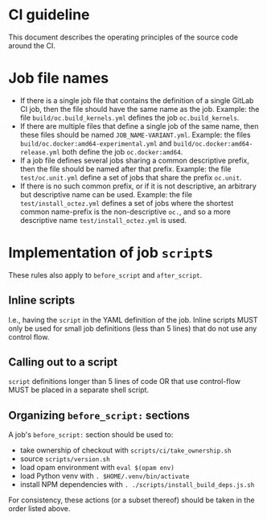 # CI guideline

This document describes the operating principles of the source code
around the CI.

# Job file names

 - If there is a single job file that contains the definition of a single GitLab CI
   job, then the file should have the same name as the job.  Example:
   the file `build/oc.build_kernels.yml` defines the job `oc.build_kernels`.
 - If there are multiple files that define a single job of the same
   name, then these files should be named `JOB_NAME-VARIANT.yml`.
   Example: the files `build/oc.docker:amd64-experimental.yml` and
   `build/oc.docker:amd64-release.yml` both define the job
   `oc.docker:amd64`.
 - If a job file defines several jobs sharing a common descriptive
   prefix, then the file should be named after that prefix. Example:
   the file `test/oc.unit.yml` define a set of jobs that share the
   prefix `oc.unit`.
 - If there is no such common prefix, or if it is not descriptive, an
   arbitrary but descriptive name can be used. Example: the file
   `test/install_octez.yml` defines a set of jobs where the shortest
   common name-prefix is the non-descriptive `oc.`, and so a more
   descriptive name `test/install_octez.yml` is used.

# Implementation of job `script`s

These rules also apply to `before_script` and `after_script`.

## Inline scripts

I.e., having the `script` in the YAML definition of the job. Inline
scripts MUST only be used for small job definitions (less than 5
lines) that do not use any control flow.

## Calling out to a script

`script` definitions longer than 5 lines of code OR that use
control-flow MUST be placed in a separate shell script.

## Organizing `before_script:` sections

A job's `before_script:` section should be used to:

 - take ownership of checkout with `scripts/ci/take_ownership.sh`
 - source `scripts/version.sh`
 - load opam environment with `eval $(opam env)`
 - load Python venv with `. $HOME/.venv/bin/activate`
 - install NPM dependencies with `. ./scripts/install_build_deps.js.sh`

For consistency, these actions (or a subset thereof) should be taken
in the order listed above.
